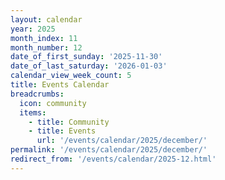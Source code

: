 ```yaml
---
layout: calendar
year: 2025
month_index: 11
month_number: 12
date_of_first_sunday: '2025-11-30'
date_of_last_saturday: '2026-01-03'
calendar_view_week_count: 5
title: Events Calendar
breadcrumbs:
  icon: community
  items:
    - title: Community
    - title: Events
      url: '/events/calendar/2025/december/'
permalink: '/events/calendar/2025/december/'
redirect_from: '/events/calendar/2025-12.html'
---
```

